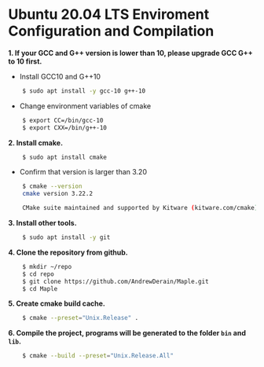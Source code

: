 ﻿
# Ubuntu 20.04 LTS Enviroment Configuration and Compilation


**1. If your GCC and G++ version is lower than 10, please upgrade GCC G++ to 10 first.**

- Install GCC10 and G++10
```bash
    $ sudo apt install -y gcc-10 g++-10
```

- Change environment variables of cmake
```bash
    $ export CC=/bin/gcc-10
    $ export CXX=/bin/g++-10
```

**2. Install cmake.**
```bash
    $ sudo apt install cmake
```

- Confirm that version is larger than 3.20
```bash
    $ cmake --version
    cmake version 3.22.2

    CMake suite maintained and supported by Kitware (kitware.com/cmake).
```

**3. Install other tools.**
```bash
    $ sudo apt install -y git
```

**4. Clone the repository from github.**
```bash
    $ mkdir ~/repo 
    $ cd repo
    $ git clone https://github.com/AndrewDerain/Maple.git
    $ cd Maple
```

**5. Create cmake build cache.**
```bash
    $ cmake --preset="Unix.Release" .
```

**6. Compile the project, programs will be generated to the folder `bin` and `lib`.**
```bash
    $ cmake --build --preset="Unix.Release.All"
```
